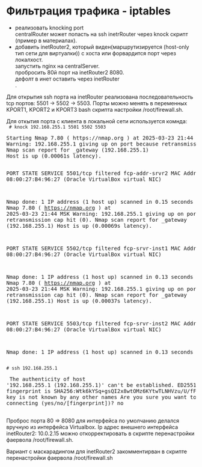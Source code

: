 <h1>Фильтрация трафика - iptables</h1>

<ul>
    <li>реализовать knocking port<br>
    centralRouter может попасть на ssh inetrRouter через knock скрипт (пример в материалах).</li>
    <li>добавить inetRouter2, который виден(маршрутизируется (host-only тип сети для виртуалки)) с хоста или форвардится порт через локалхост.<br>
    запустить nginx на centralServer.<br>
    пробросить 80й порт на inetRouter2 8080.<br>
    дефолт в инет оставить через inetRouter</li>.
</ul>

<p>Для открытия ssh порта на inetRouter реализована последовательность tcp портов: 5501 -> 5502 -> 5503. Порты можно менять в переменных KPORT1, KPORT2 и KPORT3 bash скрипта настройки /root/firewall.sh.</p>
<p>
    Для откытия порта с клиента в локальной сети используется комнда:<br>
    <code> # knock 192.168.255.1 5501 5502 5503</code>
    <pre>
Starting Nmap 7.80 ( https://nmap.org ) at 2025-03-23 21:44 MSK
Warning: 192.168.255.1 giving up on port because retransmission cap hit (0).
Nmap scan report for _gateway (192.168.255.1)
Host is up (0.00061s latency).

PORT     STATE    SERVICE
5501/tcp filtered fcp-addr-srvr2
MAC Address: 08:00:27:B4:96:27 (Oracle VirtualBox virtual NIC)

Nmap done: 1 IP address (1 host up) scanned in 0.15 seconds
Starting Nmap 7.80 ( https://nmap.org ) at 2025-03-23 21:44 MSK
Warning: 192.168.255.1 giving up on port because retransmission cap hit (0).
Nmap scan report for _gateway (192.168.255.1)
Host is up (0.00069s latency).

PORT     STATE    SERVICE
5502/tcp filtered fcp-srvr-inst1
MAC Address: 08:00:27:B4:96:27 (Oracle VirtualBox virtual NIC)

Nmap done: 1 IP address (1 host up) scanned in 0.13 seconds
Starting Nmap 7.80 ( https://nmap.org ) at 2025-03-23 21:44 MSK
Warning: 192.168.255.1 giving up on port because retransmission cap hit (0).
Nmap scan report for _gateway (192.168.255.1)
Host is up (0.00037s latency).

PORT     STATE    SERVICE
5503/tcp filtered fcp-srvr-inst2
MAC Address: 08:00:27:B4:96:27 (Oracle VirtualBox virtual NIC)

Nmap done: 1 IP address (1 host up) scanned in 0.13 seconds
    </pre>
    <code># ssh 192.168.255.1</code>
    <pre>
The authenticity of host '192.168.255.1 (192.168.255.1)' can't be established.
ED25519 key fingerprint is SHA256:Wtk6kYSq+gsQI2x8wtOMz6KYtwTLNHVzu/U/fFH+pfM.
This key is not known by any other names
Are you sure you want to continue connecting (yes/no/[fingerprint])? no    
    </pre>
</p>

<p>Проброс порта 80 => 8080 для интерфейса по умолчанию делался вручную из интерфейса Virtualbox. Ip адрес внешнего интерфейса inetRouter2: 10.0.2.15 можно откорректировать в скрипте перенастройки фаервола /root/firewall.sh.</p>

<p>Вариант с маскарадингом для inetRouter2 закомментирван в скрипте перенастройки фаервола /root/firewall.sh</p>
